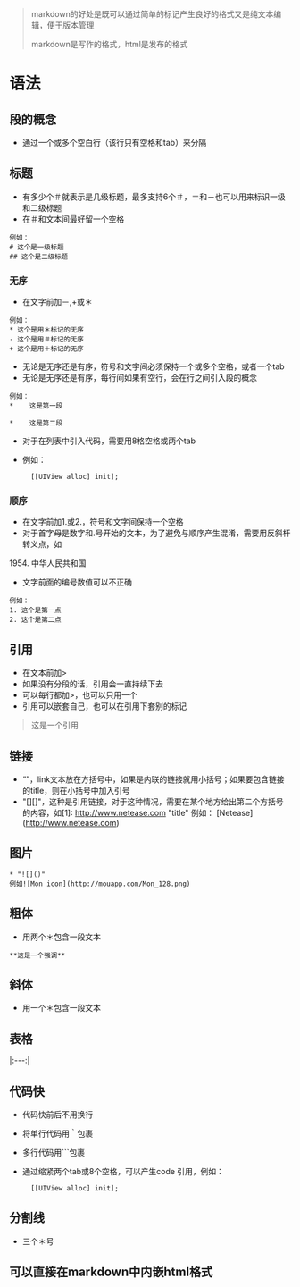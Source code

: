 > markdown的好处是既可以通过简单的标记产生良好的格式又是纯文本编辑，便于版本管理
>
> markdown是写作的格式，html是发布的格式

# 语法
## 段的概念
* 通过一个或多个空白行（该行只有空格和tab）来分隔

## 标题
* 有多少个＃就表示是几级标题，最多支持6个＃，＝和－也可以用来标识一级和二级标题
* 在＃和文本间最好留一个空格
```
例如：
# 这个是一级标题
## 这个是二级标题
```
### 无序
* 在文字前加－,+或＊
```
例如：
* 这个是用＊标记的无序
- 这个是用＃标记的无序
+ 这个是用＋标记的无序
```
* 无论是无序还是有序，符号和文字间必须保持一个或多个空格，或者一个tab
* 无论是无序还是有序，每行间如果有空行，会在行之间引入段的概念
```
例如：
*    这是第一段

*    这是第二段
```
* 对于在列表中引入代码，需要用8格空格或两个tab
* 例如：

		[[UIView alloc] init];

### 顺序
* 在文字前加1.或2.，符号和文字间保持一个空格
* 对于首字母是数字和.号开始的文本，为了避免与顺序产生混淆，需要用反斜杆转义点，如

1954\. 中华人民共和国

* 文字前面的编号数值可以不正确
``` 
例如：
1. 这个是第一点
2. 这个是第二点
``` 
## 引用
* 在文本前加>
* 如果没有分段的话，引用会一直持续下去
* 可以每行都加>，也可以只用一个
* 引用可以嵌套自己，也可以在引用下套别的标记

> 这是一个引用

## 链接
* “[]()”，link文本放在方括号中，如果是内联的链接就用小括号；如果要包含链接的title，则在小括号中加入引号
* "[][]"，这种是引用链接，对于这种情况，需要在某个地方给出第二个方括号的内容，如[1]: http://www.netease.com "title"
例如：
[Netease] (http://www.netease.com)
## 图片
```
* "![]()"
例如![Mon icon](http://mouapp.com/Mon_128.png)
```
## 粗体
* 用两个＊包含一段文本
```
**这是一个强调**
```
## 斜体
* 用一个＊包含一段文本
## 表格
|:---:|

## 代码快
* 代码快前后不用换行
* 将单行代码用｀包裹
* 多行代码用```包裹
* 通过缩紧两个tab或8个空格，可以产生code 引用，例如：

		[[UIView alloc] init];

## 分割线
* 三个＊号
## 可以直接在markdown中内嵌html格式
